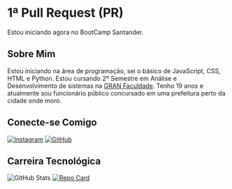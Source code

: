 # 1ª Pull Request (PR)
Estou iniciando agora no BootCamp Santander.

## Sobre Mim
Estou iniciando na área de programação, sei o básico de JavaScript, CSS, HTML e Python. Estou cursando 2º Semestre em Análise e Desenvolvimento de sistemas na [GRAN Faculdade](https://faculdade.grancursosonline.com.br). Tenho 19 anos e atualmente sou funcionário público concursado em uma prefeitura perto da cidade onde moro.

## Conecte-se Comigo
[![Instagram](https://img.shields.io/badge/Instagram-000?style=for-the-badge&logo=instagram)](https://www.instagram.com/lucasventura7/)
[![GitHub](https://img.shields.io/badge/GitHub-000?style=for-the-badge&logo=github&logoColor=white)](+https://github.com/EdivaL7)

## Carreira Tecnológica
![GitHub Stats](https://github-readme-stats.vercel.app/api?username=EdivaL7&theme=transparent&bg_color=000&border_color=30A3DC&show_icons=true&icon_color=30A3DC&title_color=E94D5F&text_color=FFF)
[![Repo Card](https://github-readme-stats.vercel.app/api/pin/?username=EdivaL7&repo=dio-lab-open-source&bg_color=000&border_color=30A3DC&show_icons=true&icon_color=30A3DC&title_color=E94D5F&text_color=FFF)](https://github.com/EdivaL7/dio-lab-open-source)